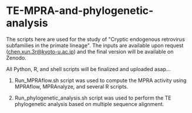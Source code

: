 # TE-MPRA-and-phylogenetic-analysis
The scripts here are used for the study of "Cryptic endogenous retrovirus subfamilies in the primate lineage". The inputs are available upon request (chen.xun.3r@kyoto-u.ac.jp) and the final version will be available on Zenodo.


All Python, R, and shell scripts will be finalized and uploaded asap...

1. Run_MPRAflow.sh script was used to compute the MPRA activity using MPRAflow, MPRAnalyze, and several R scripts.

2. Run_phylogenetic_analysis.sh script was used to perform the TE phylogenetic analysis based on multiple sequence alignment.

